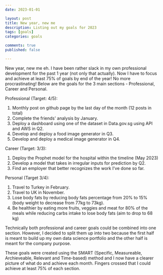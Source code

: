 ```yaml
---
date: 2023-01-01

layout: post
title: New year, new me
description: Listing out my goals for 2023
tags: [goals]
categories: goals

comments: true
published: false

---
```

New year, new me eh. I have been rather slack in my own professional development for the past 1 year (not only that actually). Now I have to focus and achieve at least 75% of goals by end of the year! No more procrastinating! Below are the goals for the 3 main sections - Professional, Career and Personal.

Professional (Target: 4/5):
1. Monthly post on github page by the last day of the month (12 posts in total)
1. Complete the friends' analysis by January.
1. Deploy a dashboard using one of the dataset in Data.gov.sg using API and AWS in Q2. 
1. Develop and deploy a food image generator in Q3.
1. Develop and deploy a medical image generator in Q4.

Career (Target: 3/3):
1. Deploy the Prophet model for the hospital within the timeline (May 2023)
1. Develop a model that takes in irregular inputs for prediction by Q2.
1. Find an employer that better recognizes the work I've done so far.

Personal (Target 3/4):
1. Travel to Turkey in February.
1. Travel to UK in November.
1. Lose body fats by reducing body fats percentage from 20% to 15% (body weight to decrease from 77kg to 73kg).
1. Be healthier by eating more fruits, veggies and meat for 80% of the meals while reducing carbs intake to lose body fats (aim to drop to 68 kg)

Technically both professional and career goals could be combined into one section. However, I decided to split them up into two because the first half is meant to build up my own data science portfolio and the other half is meant for the company purpose.

These goals were created using the SMART (Specific, Measureable, Archieveable, Relevant and Time-based) method and I now have a clearer picture of what do and achieve each month. Fingers crossed that I could achieve at least 75% of each section.
